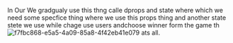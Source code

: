 In Our We gradgualy use this thng calle dprops and state where which we need some specfice thing where we use this props thing and another state stete we use while chage use users andchoose winner form the game th![f7fbc868-e5a5-4a09-85a8-4f42eb41e079](https://user-images.githubusercontent.com/110034660/195665721-17721dfb-e15c-4adb-a23b-b9b6a011aaf4.jpg)
ats all.
